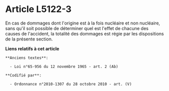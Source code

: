 # Article L5122-3

En cas de dommages dont l'origine est à la fois nucléaire et non nucléaire, sans qu'il soit possible de déterminer quel est
l'effet de chacune des causes de l'accident, la totalité des dommages est régie par les dispositions de la présente section.

**Liens relatifs à cet article**

	**Anciens textes**:

	  - Loi n°65-956 du 12 novembre 1965 - art. 2 (Ab)

	**Codifié par**:

	  - Ordonnance n°2010-1307 du 28 octobre 2010 - art. (V)
